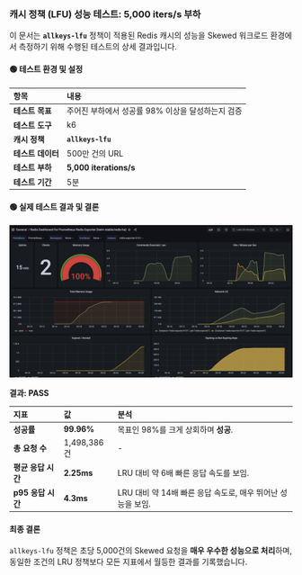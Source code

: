 ### **캐시 정책 (LFU) 성능 테스트: 5,000 iters/s 부하**

이 문서는 **`allkeys-lfu`** 정책이 적용된 Redis 캐시의 성능을 Skewed 워크로드 환경에서 측정하기 위해 수행된 테스트의 상세 결과입니다.

#### 🟢 테스트 환경 및 설정

| 항목 | 내용 |
| :--- | :--- |
| **테스트 목표** | 주어진 부하에서 성공률 98% 이상을 달성하는지 검증 |
| **테스트 도구** | k6 |
| **캐시 정책** | **`allkeys-lfu`** |
| **테스트 데이터** | 500만 건의 URL |
| **테스트 부하** | **5,000 iterations/s** |
| **테스트 기간** | 5분 |

#### 🟢 실제 테스트 결과 및 결론

![결과](./LFU-5000.png)

**결과: PASS**

| 지표 | 값 | 분석 |
| :--- | :--- | :--- |
| **성공률** | **99.96%** | 목표인 98%를 크게 상회하며 **성공**. |
| **총 요청 수** | 1,498,386건 | - |
| **평균 응답 시간** | **2.25ms** | LRU 대비 약 6배 빠른 응답 속도를 보임. |
| **p95 응답 시간** | **4.3ms** | LRU 대비 약 14배 빠른 응답 속도로, 매우 뛰어난 성능을 보임. |

#### 최종 결론

`allkeys-lfu` 정책은 초당 5,000건의 Skewed 요청을 **매우 우수한 성능으로 처리**하며, 동일한 조건의 LRU 정책보다 모든 지표에서 월등한 결과를 기록했습니다.

